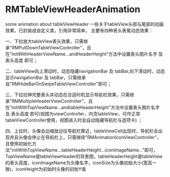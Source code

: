 # RMTableViewHeaderAnimation
some animation about tableViewHeader 一些关于tableView头部与尾部的动画效果，已封装成自定义类，引用非常简单， 主要有四种表头表尾动态效果： 

一、下拉放大tableView表头效果，只需继承"RMPullDownTableViewController"，且在“initWithHeaderViewName...andHeaderHeight”方法中设置表头图片名字 及 表头高度 即可； 

二、tableView向上滑动时，动态隐藏navigationBar 及 tabBar,向下滑动时，动态显示navigationBar 及 tabBar，只需继承自"RMHideBarOnSwipeTableViewController"即可； 

三、下拉拉伸完整表头并动态在合适时机显示导航栏效果，只需继承"RMMultipleHeaderViewController"，且在“initWithTopViewName...andtableHeaderHeight”方法中设置表头图片名字 及 表头高度 即可(视图为viewController，内含tableView，可作正常tableViewController使用，视图进入时会自动隐藏导航栏与选项卡) ；

四、上拉时，头像会边缩放边往导航栏靠近，tableViewCell出现时，导航栏会出现并且头像会停止在导航栏上，只需继续“RMAnimationIconViewController”，且使用初始化方法"initWithTopViewName...tableHeaderHeight...iconImageName..."即可，TopViewName是tableViewHeader的背景图，tableHeaderHeight是tableView的表头高度，iconImageName为头像名字，iconSize为头像初始大小(宽高一致)，iconHeight为初始时头像的初始Y值
